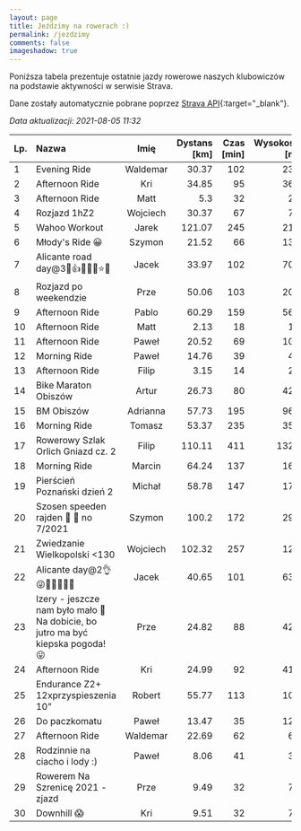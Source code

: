 ```yaml
---
layout: page
title: Jeździmy na rowerach :)
permalink: /jezdzimy
comments: false
imageshadow: true
---
```


Poniższa tabela prezentuje ostatnie jazdy rowerowe naszych klubowiczów na podstawie aktywności w serwisie Strava.

Dane zostały automatycznie pobrane poprzez [Strava API](https://developers.strava.com/docs/reference/#api-Clubs-getClubActivitiesById){:target="_blank"}.

*Data aktualizacji: 2021-08-05 11:32*

Lp. | Nazwa | Imię | Dystans [km] | Czas [min] | Wysokość [m]
:--- | :--- | :---: | ---: | ---: | ---:
1|Evening Ride|Waldemar|30.37|102|237
2|Afternoon Ride|Kri|34.85|95|363
3|Afternoon Ride|Matt|5.3|32|20
4|Rozjazd 1hZ2|Wojciech|30.37|67|78
5|Wahoo Workout|Jarek|121.07|245|210
6|Młody's Ride 😀|Szymon|21.52|66|139
7|Alicante road day@3💚👍😎🤪🔝⭐🙂|Jacek|33.97|102|700
8|Rozjazd po weekendzie |Prze|50.06|103|208
9|Afternoon Ride|Pablo|60.29|159|567
10|Afternoon Ride|Matt|2.13|18|11
11|Afternoon Ride|Paweł|20.52|69|102
12|Morning Ride|Paweł|14.76|39|49
13|Afternoon Ride|Filip|3.15|14|22
14|Bike Maraton Obiszów|Artur|26.73|80|423
15|BM Obiszów|Adrianna|57.73|195|965
16|Morning Ride|Tomasz|53.37|235|357
17|Rowerowy Szlak Orlich Gniazd cz. 2|Filip|110.11|411|1323
18|Morning Ride|Marcin|64.24|137|169
19|Pierścień Poznański dzień 2|Michał|58.78|147|177
20|Szosen speeden rajden 🤣 💯 no 7/2021|Szymon|100.2|172|294
21|Zwiedzanie Wielkopolski <130|Wojciech|102.32|257|124
22|Alicante day@2👌😜🚴‍♂️🤸‍♂️🔝|Jacek|40.65|101|631
23|Izery - jeszcze nam było mało 🤭 Na dobicie, bo jutro ma być kiepska pogoda! 😛|Prze|24.82|88|423
24|Afternoon Ride|Kri|24.99|92|415
25|Endurance Z2+ 12xprzyspieszenia 10”|Robert|55.77|113|103
26|Do paczkomatu|Paweł|13.47|35|128
27|Afternoon Ride|Waldemar|22.69|62|69
28|Rodzinnie na ciacho i lody :)|Paweł|8.06|41|35
29|Rowerem Na Szrenicę 2021 - zjazd |Prze|9.49|32|76
30|Downhill 😱|Kri|9.51|32|74
